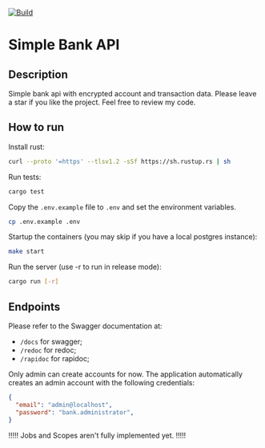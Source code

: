 [![Build](https://github.com/aazev/simple-bank-api/actions/workflows/build.yml/badge.svg)](https://github.com/aazev/simple-bank-api/actions/workflows/build.yml)

# Simple Bank API

## Description

Simple bank api with encrypted account and transaction data. Please leave a star if you like the project. Feel free to review my code.

## How to run
Install rust:
```bash
curl --proto '=https' --tlsv1.2 -sSf https://sh.rustup.rs | sh
```

Run tests:
```bash
cargo test
```

Copy the `.env.example` file to `.env` and set the environment variables.
```bash
cp .env.example .env
```

Startup the containers (you may skip if you have a local postgres instance):
```bash
make start
```

Run the server (use -r to run in release mode):
```bash
cargo run [-r]
```

## Endpoints

Please refer to the Swagger documentation at:

* `/docs` for swagger;
* `/redoc` for redoc;
* `/rapidoc` for rapidoc;

Only admin can create accounts for now. The application automatically creates an admin account with the following credentials:

```json
{
  "email": "admin@localhost",
  "password": "bank.administrator",
}
```

!!!!! Jobs and Scopes aren't fully implemented yet. !!!!!
